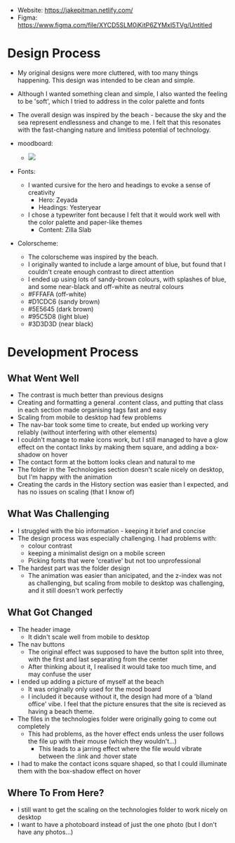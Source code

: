 - Website: https://jakepitman.netlify.com/
- Figma: https://www.figma.com/file/XYCD5SLM0jKitP6ZYMxI5TVg/Untitled
# Design Process
- My original designs were more cluttered, with too many things happening. This design was intended to be clean and simple.
- Although I wanted something clean and simple, I also wanted the feeling to be 'soft', which I tried to address in the color palette and fonts
- The overall design was inspired by the beach - because the sky and the sea represent endlessness and change to me. I felt that this resonates with the fast-changing nature and limitless potential of technology.
- moodboard:
    - ![](/assets/img/)

- Fonts:
    - I wanted cursive for the hero and headings to evoke a sense of creativity
        - Hero: Zeyada
        - Headings: Yesteryear
    - I chose a typewriter font because I felt that it would work well with the color palette and paper-like themes
        - Content: Zilla Slab
- Colorscheme: 
    - The colorscheme was inspired by the beach.
    - I originally wanted to include a large amount of blue, but found that I couldn't create enough contrast to direct attention
    - I ended up using lots of sandy-brown colours, with splashes of blue, and some near-black and off-white as neutral colours
    - #FFFAFA (off-white)
    - #D1CDC6 (sandy brown)
    - #5E5645 (dark brown)
    - #95C5D8 (light blue)
    - #3D3D3D (near black)

# Development Process
## What Went Well
- The contrast is much better than previous designs
- Creating and formatting a general .content class, and putting that class in each section made organising tags fast and easy
- Scaling from mobile to desktop had few problems
- The nav-bar took some time to create, but ended up working very reliably (without interfering with other elements)
- I couldn't manage to make icons work, but I still managed to have a glow effect on the contact links by making them square, and adding a box-shadow on hover
- The contact form at the bottom looks clean and natural to me
- The folder in the Technologies section doesn't scale nicely on desktop, but I'm happy with the animation
- Creating the cards in the History section was easier than I expected, and has no issues on scaling (that I know of)

## What Was Challenging 
- I struggled with the bio information - keeping it brief and concise
- The design process was especially challenging. I had problems with:
    - colour contrast
    - keeping a minimalist design on a mobile screen
    - Picking fonts that were 'creative' but not too unprofessional
- The hardest part was the folder design 
    - The animation was easier than anicipated, and the z-index was not as challenging, but scaling from mobile to desktop was challenging, and it still doesn't work perfectly

## What Got Changed
- The header image
    - It didn't scale well from mobile to desktop
- The nav buttons
    - The original effect was supposed to have the button split into three, with the first and last separating from the center
    - After thinking about it, I realised it would take too much time, and may confuse the user
- I ended up adding a picture of myself at the beach
    - It was originally only used for the mood board
    - I included it because without it, the design had more of a 'bland office' vibe. I feel that the picture ensures that the site is recieved as having a beach theme.
- The files in the technologies folder were originally going to come out completely
    - This had problems, as the hover effect ends unless the user follows the file up with their mouse (which they wouldn't...) 
        - This leads to a jarring effect where the file would vibrate between the :link and :hover state
- I had to make the contact icons square shaped, so that I could illuminate them with the box-shadow effect on hover

## Where To From Here?
- I still want to get the scaling on the technologies folder to work nicely on desktop
- I want to have a photoboard instead of just the one photo (but I don't have any photos...)
